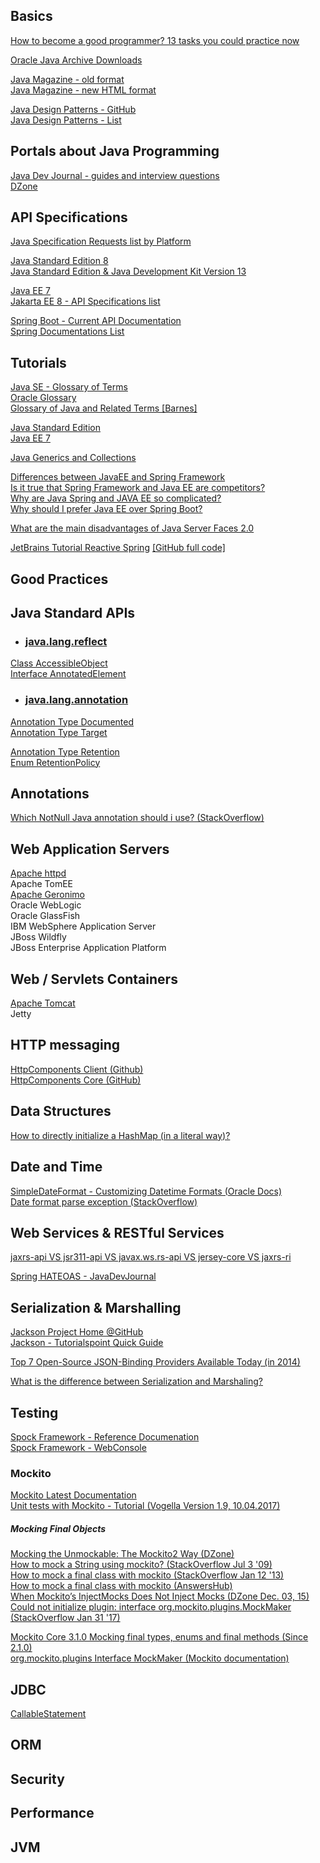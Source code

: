 ## Basics

[How to become a good programmer? 13 tasks you could practice now](https://www.codejava.net/coding/how-to-become-a-good-programmer-13-tasks-you-should-practice-now)  

[Oracle Java Archive Downloads](https://www.oracle.com/java/technologies/oracle-java-archive-downloads.html)  

[Java Magazine - old format](http://www.javamagazine.mozaicreader.com/#&pageSet=0&page=0&contentItem=0)  
[Java Magazine - new HTML format](https://blogs.oracle.com/javamagazine/issue-archives)  

[Java Design Patterns - GitHub](https://github.com/iluwatar/java-design-patterns)  
[Java Design Patterns - List](https://java-design-patterns.com/patterns)  

## Portals about Java Programming  

[Java Dev Journal - guides and interview questions](https://www.javadevjournal.com/)  
[DZone](https://dzone.com/)  

## API Specifications  

[Java Specification Requests list by Platform](https://jcp.org/en/jsr/platform)  

[Java Standard Edition 8](https://docs.oracle.com/javase/8/docs/api/)  
[Java Standard Edition & Java Development Kit Version 13](https://docs.oracle.com/en/java/javase/13/docs/api/index.html)  

[Java EE 7](https://docs.oracle.com/javaee/7/api/toc.htm)  
[Jakarta EE 8 - API Specifications list](https://jakarta.ee/specifications/)  

[Spring Boot - Current API Documentation](https://docs.spring.io/spring-boot/docs/current/api/)  
[Spring Documentations List](https://spring.io/docs/reference)  

## Tutorials  

[Java SE - Glossary of Terms](https://docs.oracle.com/javase/tutorial/information/glossary.html)  
[Oracle Glossary](https://www.oracle.com/technetwork/java/glossary-135216.html)  
[Glossary of Java and Related Terms [Barnes]](https://www.cs.kent.ac.uk/people/staff/djb/oop/glossary.html)  

[Java Standard Edition](https://docs.oracle.com/javase/tutorial/)  
[Java EE 7](http://www.oracle.com/pls/topic/lookup?ctx=javaee&id=JEETT)  

[Java Generics and Collections](https://www.codejava.net/java-core/collections)  

[Differences between JavaEE and Spring Framework](https://www.quora.com/What-are-the-differences-between-Java-EE-and-Spring?share=1)  
[Is it true that Spring Framework and Java EE are competitors?](https://www.quora.com/Is-it-true-that-Spring-Framework-and-Java-EE-are-competitors)  
[Why are Java Spring and JAVA EE so complicated?](https://www.quora.com/Why-are-Java-Spring-and-JAVA-EE-so-complicated)  
[Why should I prefer Java EE over Spring Boot?](https://www.quora.com/Why-should-I-prefer-Java-EE-over-Spring-Boot)  

[What are the main disadvantages of Java Server Faces 2.0](https://stackoverflow.com/questions/3623911/what-are-the-main-disadvantages-of-java-server-faces-2-0)  

[JetBrains Tutorial Reactive Spring](https://blog.jetbrains.com/idea/tag/tutorial-reactive-spring/) [[GitHub full code]](https://github.com/trishagee/s1p-stocks-ui/)  

## Good Practices  


## Java Standard APIs  

* ### [java.lang.reflect](https://docs.oracle.com/javase/7/docs/api/java/lang/reflect/package-summary.html)  

[Class AccessibleObject](https://docs.oracle.com/javase/7/docs/api/java/lang/reflect/AccessibleObject.html)  
[Interface AnnotatedElement](https://docs.oracle.com/javase/7/docs/api/java/lang/reflect/AnnotatedElement.html)  

* ### [java.lang.annotation](https://docs.oracle.com/javase/7/docs/api/java/lang/annotation/package-summary.html)  

[Annotation Type Documented](https://docs.oracle.com/javase/7/docs/api/java/lang/annotation/Documented.html)  
[Annotation Type Target](https://docs.oracle.com/javase/7/docs/api/java/lang/annotation/Target.html)  

[Annotation Type Retention](https://docs.oracle.com/javase/7/docs/api/java/lang/annotation/Retention.html)  
[Enum RetentionPolicy](https://docs.oracle.com/javase/7/docs/api/java/lang/annotation/RetentionPolicy.html)  

## Annotations  

[Which NotNull Java annotation should i use? (StackOverflow)](https://stackoverflow.com/questions/4963300/which-notnull-java-annotation-should-i-use)  

## Web Application Servers  

[Apache httpd](https://github.com/apache/httpd)  
Apache TomEE  
[Apache Geronimo](https://github.com/apache/geronimo)  
Oracle WebLogic  
Oracle GlassFish  
IBM WebSphere Application Server  
JBoss Wildfly  
JBoss Enterprise Application Platform  


## Web / Servlets Containers  

[Apache Tomcat](https://github.com/apache/tomcat)  
Jetty


## HTTP messaging  

[HttpComponents Client (Github)](https://github.com/apache/httpcomponents-client)  
[HttpComponents Core (GitHub)](https://github.com/apache/httpcomponents-core)  


## Data Structures  

[How to directly initialize a HashMap (in a literal way)?](https://stackoverflow.com/questions/6802483/how-to-directly-initialize-a-hashmap-in-a-literal-way#6802512)  


## Date and Time  

[SimpleDateFormat - Customizing Datetime Formats (Oracle Docs)](https://docs.oracle.com/javase/tutorial/i18n/format/simpleDateFormat.html)  
[Date format parse exception (StackOverflow)](https://stackoverflow.com/questions/19861642/date-format-parse-exception-eee-mmm-dd-hhmmss-z-yyyy)  


## Web Services & RESTful Services  

[jaxrs-api VS jsr311-api VS javax.ws.rs-api VS jersey-core VS jaxrs-ri](https://stackoverflow.com/questions/32106428/jaxrs-api-vs-jsr311-api-vs-javax-ws-rs-api-vs-jersey-core-vs-jaxrs-ri#32109009)  

[Spring HATEOAS - JavaDevJournal](https://www.javadevjournal.com/spring/spring-hateoas/)  

## Serialization & Marshalling  

[Jackson Project Home @GitHub](https://github.com/FasterXML/jackson)  
[Jackson - Tutorialspoint Quick Guide](https://www.tutorialspoint.com/jackson/jackson_quick_guide.htm)  

[Top 7 Open-Source JSON-Binding Providers Available Today (in 2014)](https://www.developer.com/lang/jscript/top-7-open-source-json-binding-providers-available-today.html)  

[What is the difference between Serialization and Marshaling?](https://stackoverflow.com/questions/770474/what-is-the-difference-between-serialization-and-marshaling)  

## Testing  

[Spock Framework - Reference Documenation](http://spockframework.org/spock/docs/1.0/index.html)  
[Spock Framework - WebConsole](http://webconsole.spockframework.org/edit/9001)  

### Mockito  

[Mockito Latest Documentation](https://javadoc.io/doc/org.mockito/mockito-core/latest/org/mockito/Mockito.html#0.2)  
[Unit tests with Mockito - Tutorial (Vogella Version 1.9, 10.04.2017)](https://www.vogella.com/tutorials/Mockito/article.html)  

##### Mocking Final Objects  

[Mocking the Unmockable: The Mockito2 Way (DZone)](https://dzone.com/articles/mocking-the-unmockable-the-mockito2-way)  
[How to mock a String using mockito? (StackOverflow Jul 3 '09)](https://stackoverflow.com/questions/1079239/how-to-mock-a-string-using-mockito#1079261)  
[How to mock a final class with mockito (StackOverflow Jan 12 '13)](https://stackoverflow.com/questions/14292863/how-to-mock-a-final-class-with-mockito#40018295)  
[How to mock a final class with mockito (AnswersHub)](https://exceptionshub.com/how-to-mock-a-final-class-with-mockito.html)  
[When Mockito’s InjectMocks Does Not Inject Mocks (DZone Dec. 03, 15)](https://dzone.com/articles/when-mockitos-injectmocks-does-not-inject-mocks)  
[Could not initialize plugin: interface org.mockito.plugins.MockMaker (StackOverflow Jan 31 '17)](https://stackoverflow.com/questions/41956692/could-not-initialize-plugin-interface-org-mockito-plugins-mockmaker?rq=1)  

[Mockito Core 3.1.0 Mocking final types, enums and final methods (Since 2.1.0)](https://javadoc.io/static/org.mockito/mockito-core/3.1.0/org/mockito/Mockito.html#39)  
[org.mockito.plugins Interface MockMaker (Mockito documentation)](https://static.javadoc.io/org.mockito/mockito-all/1.10.19/org/mockito/plugins/MockMaker.html)  

## JDBC  

[CallableStatement](http://tutorials.jenkov.com/jdbc/callablestatement.html)  

## ORM  

## Security  

## Performance  

## JVM  
